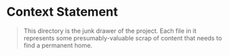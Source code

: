 # Context Statement
>This directory is the junk drawer of the project. Each file in it represents some presumably-valuable scrap of content that needs to find a permanent home.
